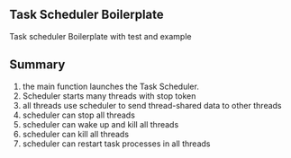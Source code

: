 ## Task Scheduler Boilerplate

Task scheduler Boilerplate with test and example 

## Summary

1. the main function launches the Task Scheduler. 
2. Scheduler starts many threads with stop token 
3. all threads use scheduler to send thread-shared data to other threads
4. scheduler can stop all threads 
5. scheduler can wake up and kill all threads
6. scheduler can kill all threads
7. scheduler can restart task processes in all threads
